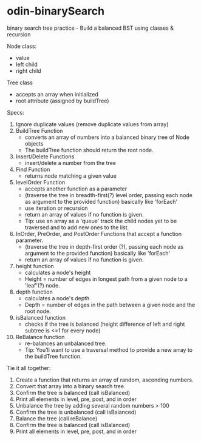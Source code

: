 # odin-binarySearch
binary search tree practice - Build a balanced BST using classes & recursion

Node class:
- value
- left child
- right child

Tree class
- accepts an array when initialized
- root attribute (assigned by buildTree)

Specs:
1. Ignore duplicate values (remove duplicate values from array)
2. BuildTree Function 
    - converts an array of numbers into a balanced binary tree of Node objects 
    - The buildTree function should return the root node.
3. Insert/Delete Functions 
    - insert/delete a number from the tree
4. Find Function
    - returns node matching a given value
5. levelOrder Function 
    - accepts another function as a parameter
    - (traverse the tree in breadth-first(?) level order, passing each node as argument to the provided function) basically like 'forEach'
    - use iteration or recursion 
    - return an array of values if no function is given. 
    - Tip: use an array as a 'queue' track the child nodes yet to be traversed and to add new ones to the list.
6. InOrder, PreOrder, and PostOrder Functions 
that accept a function parameter. 
    - (traverse the tree in depth-first order (?), passing each node as argument to the provided function) basically like 'forEach'
    - return an array of values if no function is given. 
7. height function 
    - calculates a node's height
    - Height = number of edges in longest path from a given node to a 'leaf'(?) node.
8. depth function
    - calculates a node's depth
    - Depth = number of edges in the path between a given node and the root node.
9. isBalanced function
    - checks if the tree is balanced (height difference of left and right subtree is <=1 for every node)
10. ReBalance function 
    - re-balances an unbalanced tree. 
    - Tip: You’ll want to use a traversal method to provide a new array to the buildTree function.

Tie it all together:
1. Create a function that returns an array of random, ascending numbers.
2. Convert that array into a binary search tree.
3. Confirm the tree is balanced (call isBalanced)
4. Print all elements in level, pre, post, and in order
5. Unbalance the tree by adding several random numbers > 100
6. Confirm the tree is unbalanced (call isBalanced)
7. Balance the tree (call reBalance)
8. Confirm the tree is balanced (call isBalanced)
9. Print all elements in level, pre, post, and in order